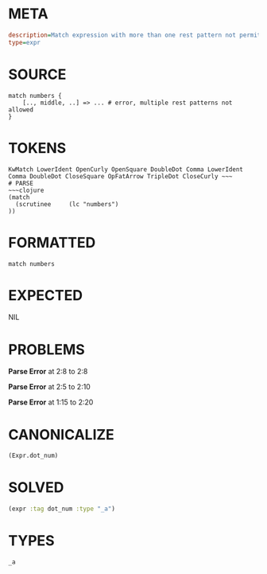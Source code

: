 # META
~~~ini
description=Match expression with more than one rest pattern not permitted, should error
type=expr
~~~
# SOURCE
~~~roc
match numbers {
    [.., middle, ..] => ... # error, multiple rest patterns not allowed
}
~~~
# TOKENS
~~~text
KwMatch LowerIdent OpenCurly OpenSquare DoubleDot Comma LowerIdent Comma DoubleDot CloseSquare OpFatArrow TripleDot CloseCurly ~~~
# PARSE
~~~clojure
(match
  (scrutinee     (lc "numbers")
))
~~~
# FORMATTED
~~~roc
match numbers
~~~
# EXPECTED
NIL
# PROBLEMS
**Parse Error**
at 2:8 to 2:8

**Parse Error**
at 2:5 to 2:10

**Parse Error**
at 1:15 to 2:20

# CANONICALIZE
~~~clojure
(Expr.dot_num)
~~~
# SOLVED
~~~clojure
(expr :tag dot_num :type "_a")
~~~
# TYPES
~~~roc
_a
~~~
